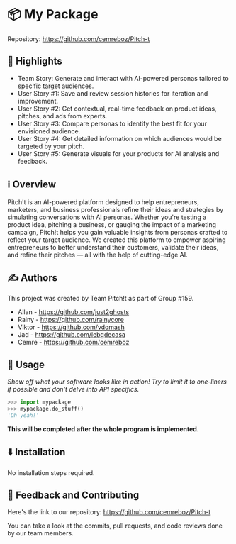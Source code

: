 # 📦 My Package

Repository: https://github.com/cemreboz/Pitch-t



## 🌟 Highlights

- Team Story: Generate and interact with AI-powered personas tailored to specific target audiences.
- User Story #1: Save and review session histories for iteration and improvement.
- User Story #2: Get contextual, real-time feedback on product ideas, pitches, and ads from experts.
- User Story #3: Compare personas to identify the best fit for your envisioned audience.
- User Story #4: Get detailed information on which audiences would be targeted by your pitch.
- User Story #5: Generate visuals for your products for AI analysis and feedback.



## ℹ️ Overview

Pitch!t is an AI-powered platform designed to help entrepreneurs, marketers, and business professionals refine
their ideas and strategies by simulating conversations with AI personas. Whether you're testing a product idea,
pitching a business, or gauging the impact of a marketing campaign, Pitch!t helps you gain valuable insights from
personas crafted to reflect your target audience. We created this platform to empower aspiring entrepreneurs to better
understand their customers, validate their ideas, and refine their pitches — all with the help of cutting-edge AI.


## ✍️ Authors

This project was created by Team Pitch!t as part of Group #159.

- Allan - https://github.com/just2ghosts
- Rainy - https://github.com/rainycore
- Viktor - https://github.com/vdomash
- Jad - https://github.com/lebgdecasa
- Cemre - https://github.com/cemreboz


## 🚀 Usage

*Show off what your software looks like in action! Try to limit it to one-liners if possible and don't delve into API specifics.*

```py
>>> import mypackage
>>> mypackage.do_stuff()
'Oh yeah!'
```
**This will be completed after the whole program is implemented.**


## ⬇️ Installation

No installation steps required.


## 💭 Feedback and Contributing

Here's the link to our repository: https://github.com/cemreboz/Pitch-t

You can take a look at the commits, pull requests, and code reviews done by our team members. 

